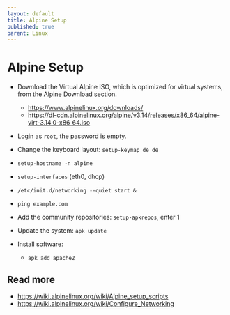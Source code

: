 ```yaml
---
layout: default
title: Alpine Setup
published: true
parent: Linux
---
```


# Alpine Setup

* Download the Virtual Alpine ISO, which is optimized for virtual systems, from the Alpine Download section.
  * https://www.alpinelinux.org/downloads/
  * https://dl-cdn.alpinelinux.org/alpine/v3.14/releases/x86_64/alpine-virt-3.14.0-x86_64.iso
    
* Login as `root`, the password is empty.
* Change the keyboard layout: `setup-keymap de de`
* `setup-hostname -n alpine`
* `setup-interfaces` (eth0, dhcp)
* `/etc/init.d/networking --quiet start &`
* `ping example.com`  
* Add the community repositories: `setup-apkrepos`, enter 1
* Update the system: `apk update`  
* Install software:
  * `apk add apache2`


## Read more

* https://wiki.alpinelinux.org/wiki/Alpine_setup_scripts
* https://wiki.alpinelinux.org/wiki/Configure_Networking
